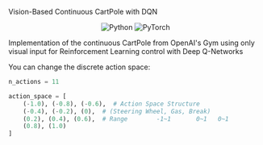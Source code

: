 Vision-Based Continuous CartPole with DQN

<p align="center">
  <img alt="Python" src="https://img.shields.io/badge/python%20-%2314354C.svg?&style=for-the-badge&logo=python&logoColor=white"/>
  <img alt="PyTorch" src="https://img.shields.io/badge/PyTorch%20-%23EE4C2C.svg?&style=for-the-badge&logo=PyTorch&logoColor=white" />
</p>


Implementation of the continuous CartPole from OpenAI's Gym using only visual input for Reinforcement Learning control with Deep Q-Networks


You can change the discrete action space:

```python
n_actions = 11

action_space = [
    (-1.0), (-0.8), (-0.6),  # Action Space Structure
    (-0.4), (-0.2), (0),  # (Steering Wheel, Gas, Break)
    (0.2), (0.4), (0.6),  # Range        -1~1       0~1   0~1
    (0.8), (1.0)
]

```


